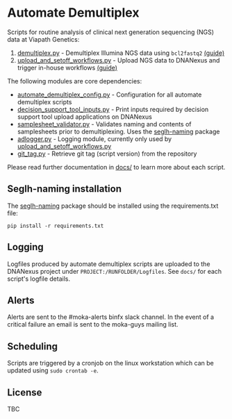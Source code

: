 # Automate Demultiplex

Scripts for routine analysis of clinical next generation sequencing (NGS) data at Viapath Genetics:

1. [demultiplex.py](demultiplex.py) - Demultiplex Illumina NGS data using `bcl2fastq2` [(guide)](docs/demultiplex.md)
2. [upload_and_setoff_workflows.py](upload_and_setoff_workflows.py) - Upload NGS data to DNANexus and trigger in-house 
workflows [(guide)](docs/upload_and_setoff_workflows.md)

The following modules are core dependencies:

* [automate_demultiplex_config.py](automate_demultiplex_config.py) - Configuration for all automate demultiplex scripts
* [decision_support_tool_inputs.py](decision_support_tool_inputs.py) - Print inputs required by decision support tool 
upload applications on DNANexus
* [samplesheet_validator.py](samplesheet_validator.py) - Validates naming and contents of samplesheets prior to 
demultiplexing. Uses the [seglh-naming](https://github.com/moka-guys/seglh-naming) package
* [adlogger.py](ad_logger.py) - Logging module, currently only used by 
[upload_and_setoff_workflows.py](upload_and_setoff_workflows.py)
* [git_tag.py](git_tag.py) - Retrieve git tag (script version) from the repository

Please read further documentation in [docs/](docs/) to learn more about each script.

## Seglh-naming installation

The [seglh-naming](https://github.com/moka-guys/seglh-naming) package should be installed using the requirements.txt 
file:

`pip install -r requirements.txt`

## Logging

Logfiles produced by automate demultiplex scripts are uploaded to the DNANexus project under 
`PROJECT:/RUNFOLDER/Logfiles`. See `docs/` for each script's logfile details.

## Alerts

Alerts are sent to the #moka-alerts binfx slack channel. In the event of a critical failure an email is sent to the 
moka-guys mailing list.

## Scheduling

Scripts are triggered by a cronjob on the linux workstation which can be updated using `sudo crontab -e`.

## License

TBC